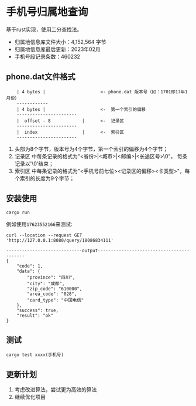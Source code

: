 # 手机号归属地查询
基于rust实现，使用二分查找法。

- 归属地信息库文件大小：4,152,564 字节
- 归属地信息库最后更新：2023年02月
- 手机号段记录条数：460232

## phone.dat文件格式
```
    | 4 bytes |                     <- phone.dat 版本号（如：1701即17年1月份）
    ------------
    | 4 bytes |                     <-  第一个索引的偏移
    -----------------------
    |  offset - 8            |      <-  记录区
    -----------------------
    |  index                 |      <-  索引区
    -----------------------
```
1. 头部为8个字节，版本号为4个字节，第一个索引的偏移为4个字节；
2. 记录区 中每条记录的格式为"<省份>|<城市>|<邮编>|<长途区号>\0"。 每条记录以'\0'结束；
3. 索引区 中每条记录的格式为"<手机号前七位><记录区的偏移><卡类型>"，每个索引的长度为9个字节；

## 安装使用
`cargo run` 

例如使用`17623552166`来测试:

```shell
curl --location --request GET 'http://127.0.0.1:8080/query/18086834111'

-----------------------------output------------------------------------------
{
    "code": 1,
    "data": {
        "province": "四川",
        "city": "成都",
        "zip_code": "610000",
        "area_code": "028",
        "card_type": "中国电信"
    },
    "success": true,
    "result": "ok"
}
```

## 测试

```shell
cargo test xxxx(手机号)
```

## 更新计划
1. 考虑改进算法，尝试更为高效的算法
2. 继续优化项目
